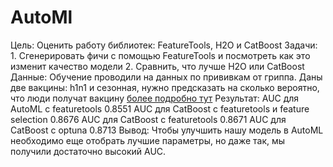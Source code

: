 # AutoMl
Цель: Оценить работу библиотек: FeatureTools, H2O и CatBoost
Задачи: 1. Сгенерировать фичи с помощью FeatureTools и посмотреть как это изменит качество модели 2. Сравнить, что лучше H2O или CatBoost
Данные: Обучение проводили на данных по прививкам от гриппа. Даны две вакцины: h1n1 и сезонная, нужно предсказать на сколько вероятно, что люди получат вакцину [более подробно тут](https://www.drivendata.org/competitions/66/flu-shot-learning/page/211/)
Результат: AUC для AutoML с featuretools 0.8551 AUC для CatBoost с featuretools и feature selection 0.8676 AUC для CatBoost с featuretools 0.8671 AUC для CatBoost c optuna 0.8713
Вывод: Чтобы улучшить нашу модель в AutoML необходимо еще отобрать лучшие параметры, но даже так, мы получили достаточно высокий AUC.

